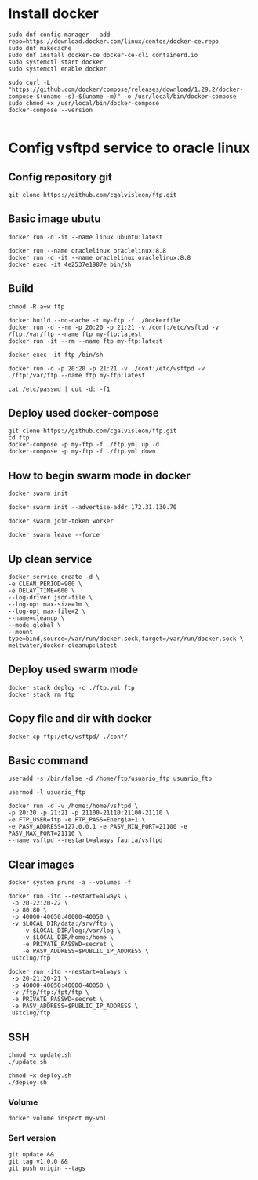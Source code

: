 # Install docker

```
sudo dnf config-manager --add-repo=https://download.docker.com/linux/centos/docker-ce.repo
sudo dnf makecache
sudo dnf install docker-ce docker-ce-cli containerd.io
sudo systemctl start docker
sudo systemctl enable docker

sudo curl -L "https://github.com/docker/compose/releases/download/1.29.2/docker-compose-$(uname -s)-$(uname -m)" -o /usr/local/bin/docker-compose
sudo chmod +x /usr/local/bin/docker-compose
docker-compose --version


```

# Config vsftpd service to oracle linux

## Config repository git

```
git clone https://github.com/cgalvisleon/ftp.git
```

## Basic image ubutu

```
docker run -d -it --name linux ubuntu:latest

docker run --name oraclelinux oraclelinux:8.8
docker run -d -it --name oraclelinux oraclelinux:8.8
docker exec -it 4e2537e1987e bin/sh
```

## Build

```
chmod -R a+w ftp

docker build --no-cache -t my-ftp -f ./Dockerfile .
docker run -d --rm -p 20:20 -p 21:21 -v /conf:/etc/vsftpd -v /ftp:/var/ftp --name ftp my-ftp:latest
docker run -it --rm --name ftp my-ftp:latest

docker exec -it ftp /bin/sh

docker run -d -p 20:20 -p 21:21 -v ./conf:/etc/vsftpd -v ./ftp:/var/ftp --name ftp my-ftp:latest

cat /etc/passwd | cut -d: -f1

```

## Deploy used docker-compose

```
git clone https://github.com/cgalvisleon/ftp.git
cd ftp
docker-compose -p my-ftp -f ./ftp.yml up -d
docker-compose -p my-ftp -f ./ftp.yml down
```

## How to begin swarm mode in docker

```
docker swarm init

docker swarm init --advertise-addr 172.31.130.70

docker swarm join-token worker

docker swarm leave --force
```

## Up clean service

```
docker service create -d \
-e CLEAN_PERIOD=900 \
-e DELAY_TIME=600 \
--log-driver json-file \
--log-opt max-size=1m \
--log-opt max-file=2 \
--name=cleanup \
--mode global \
--mount type=bind,source=/var/run/docker.sock,target=/var/run/docker.sock \
meltwater/docker-cleanup:latest
```

## Deploy used swarm mode

```
docker stack deploy -c ./ftp.yml ftp
docker stack rm ftp
```

## Copy file and dir with docker

```
docker cp ftp:/etc/vsftpd/ ./conf/
```

## Basic command

```
useradd -s /bin/false -d /home/ftp/usuario_ftp usuario_ftp

usermod -l usuario_ftp
```

```
docker run -d -v /home:/home/vsftpd \
-p 20:20 -p 21:21 -p 21100-21110:21100-21110 \
-e FTP_USER=ftp -e FTP_PASS=Energia+1 \
-e PASV_ADDRESS=127.0.0.1 -e PASV_MIN_PORT=21100 -e PASV_MAX_PORT=21110 \
--name vsftpd --restart=always fauria/vsftpd
```

## Clear images

```
docker system prune -a --volumes -f
```

```
docker run -itd --restart=always \
 -p 20-22:20-22 \
 -p 80:80 \
 -p 40000-40050:40000-40050 \
 -v $LOCAL_DIR/data:/srv/ftp \
    -v $LOCAL_DIR/log:/var/log \
    -v $LOCAL_DIR/home:/home \
    -e PRIVATE_PASSWD=secret \
    -e PASV_ADDRESS=$PUBLIC_IP_ADDRESS \
 ustclug/ftp

docker run -itd --restart=always \
 -p 20-21:20-21 \
 -p 40000-40050:40000-40050 \
 -v /ftp/ftp:/fpt/ftp \
 -e PRIVATE_PASSWD=secret \
 -e PASV_ADDRESS=$PUBLIC_IP_ADDRESS \
 ustclug/ftp
```

## SSH

```
chmod +x update.sh
./update.sh

chmod +x deploy.sh
./deploy.sh
```

### Volume

```
docker volume inspect my-vol
```

### Sert version

```
git update &&
git tag v1.0.0 &&
git push origin --tags
```

